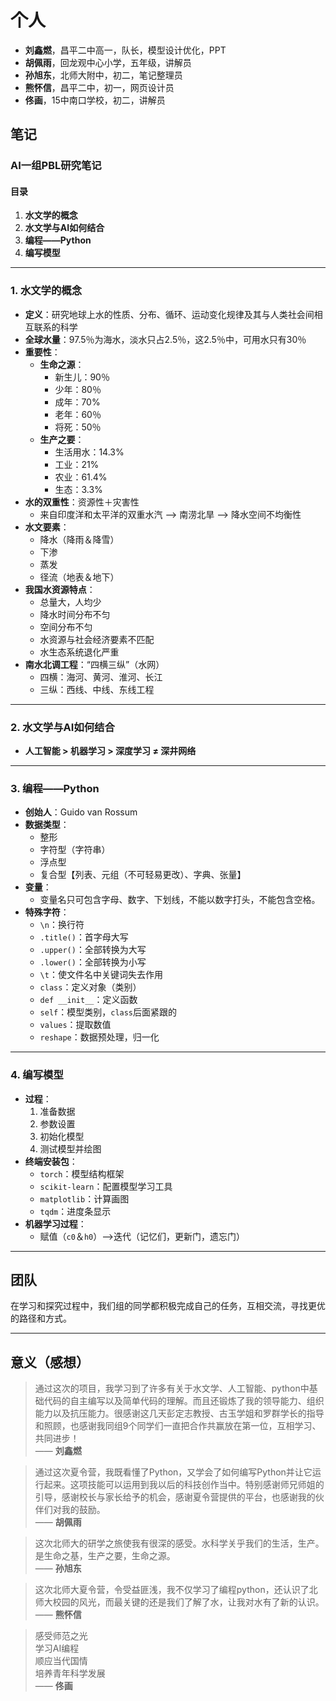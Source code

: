 # 个人  
  
- **刘鑫燃**，昌平二中高一，队长，模型设计优化，PPT  
- **胡佩雨**，回龙观中心小学，五年级，讲解员  
- **孙旭东**，北师大附中，初二，笔记整理员  
- **熊怀信**，昌平二中，初一，网页设计员  
- **佟画**，15中南口学校，初二，讲解员  
  
## 笔记  
  
### AI一组PBL研究笔记  
  
#### 目录  
  
1. **水文学的概念**  
2. **水文学与AI如何结合**  
3. **编程——Python**  
4. **编写模型**  
  
---  
  
### 1. 水文学的概念  
  
- **定义**：研究地球上水的性质、分布、循环、运动变化规律及其与人类社会间相互联系的科学  
- **全球水量**：97.5％为海水，淡水只占2.5％，这2.5％中，可用水只有30％  
- **重要性**：  
  - **生命之源**：  
    - 新生儿：90％  
    - 少年：80％  
    - 成年：70%  
    - 老年：60％  
    - 将死：50％  
  - **生产之要**：  
    - 生活用水：14.3%  
    - 工业：21%  
    - 农业：61.4%  
    - 生态：3.3%  
- **水的双重性**：资源性＋灾害性  
  - 来自印度洋和太平洋的双重水汽 ——> 南涝北旱 ——> 降水空间不均衡性  
- **水文要素**：  
  - 降水（降雨＆降雪）  
  - 下渗  
  - 蒸发  
  - 径流（地表＆地下）  
- **我国水资源特点**：  
  - 总量大，人均少  
  - 降水时间分布不匀  
  - 空间分布不匀  
  - 水资源与社会经济要素不匹配  
  - 水生态系统退化严重  
- **南水北调工程**：“四横三纵”（水网）  
  - 四横：海河、黄河、淮河、长江  
  - 三纵：西线、中线、东线工程  
  
---  
  
### 2. 水文学与AI如何结合  
  
- **人工智能 > 机器学习 > 深度学习 ≠ 深井网络**  
  
---  
  
### 3. 编程——Python  
  
- **创始人**：Guido van Rossum  
- **数据类型**：  
  - 整形  
  - 字符型（字符串）  
  - 浮点型  
  - 复合型【列表、元组（不可轻易更改）、字典、张量】  
- **变量**：  
  - 变量名只可包含字母、数字、下划线，不能以数字打头，不能包含空格。  
- **特殊字符**：  
  - `\n`：换行符  
  - `.title()`：首字母大写  
  - `.upper()`：全部转换为大写  
  - `.lower()`：全部转换为小写  
  - `\t`：使文件名中关键词失去作用  
  - `class`：定义对象（类别）  
  - `def __init__`：定义函数  
  - `self`：模型类别，`class`后面紧跟的  
  - `values`：提取数值  
  - `reshape`：数据预处理，归一化  
  
---  
  
### 4. 编写模型  
  
- **过程**：  
  1. 准备数据  
  2. 参数设置  
  3. 初始化模型  
  4. 测试模型并绘图  
- **终端安装包**：  
  - `torch`：模型结构框架  
  - `scikit-learn`：配置模型学习工具  
  - `matplotlib`：计算画图  
  - `tqdm`：进度条显示  
- **机器学习过程**：  
  - 赋值（`c0`＆`h0`）——>迭代（记忆们，更新门，遗忘门）  
  
---  
  
## 团队  
  
在学习和探究过程中，我们组的同学都积极完成自己的任务，互相交流，寻找更优的路径和方式。  
  
---  
  
## 意义（感想）  
  
> 通过这次的项目，我学习到了许多有关于水文学、人工智能、python中基础代码的自主编写以及简单代码的理解。而且还锻炼了我的领导能力、组织能力以及抗压能力。很感谢这几天彭定志教授、古玉学姐和罗群学长的指导和照顾，也感谢我同组9个同学们一直把合作共赢放在第一位，互相学习、共同进步！  
> —— **刘鑫燃**  
  
> 通过这次夏令营，我既看懂了Python，又学会了如何编写Python并让它运行起来。这项技能可以运用到我以后的科技创作当中。特别感谢师兄师姐的引导，感谢校长与家长给予的机会，感谢夏令营提供的平台，也感谢我的伙伴们对我的鼓励。  
> —— **胡佩雨**  
  
> 这次北师大的研学之旅使我有很深的感受。水科学关乎我们的生活，生产。是生命之基，生产之要，生命之源。  
> —— **孙旭东**  
  
> 这次北师大夏令营，令受益匪浅，我不仅学习了编程python，还认识了北师大校园的风光，而最关键的还是我们了解了水，让我对水有了新的认识。  
> —— **熊怀信**  
  
> 感受师范之光    
> 学习AI编程    
> 顺应当代国情    
> 培养青年科学发展  
> —— **佟画**